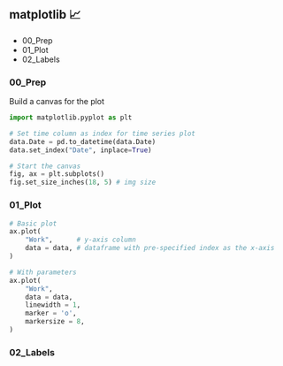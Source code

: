 ## matplotlib 📈
- 00_Prep
- 01_Plot
- 02_Labels

### 00_Prep
Build a canvas for the plot
```py
import matplotlib.pyplot as plt

# Set time column as index for time series plot
data.Date = pd.to_datetime(data.Date)
data.set_index("Date", inplace=True)

# Start the canvas 
fig, ax = plt.subplots()
fig.set_size_inches(18, 5) # img size
```

### 01_Plot
```py
# Basic plot
ax.plot(
    "Work",      # y-axis column 
    data = data, # dataframe with pre-specified index as the x-axis
)

# With parameters
ax.plot(
    "Work",
    data = data,
    linewidth = 1,
    marker = 'o',
    markersize = 8,
)
```

### 02_Labels
```py
```


